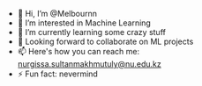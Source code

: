 - 👋 Hi, I’m @Melbournn
- 👀 I’m interested in Machine Learning
- 🌱 I’m currently learning some crazy stuff
- 💞️ Looking forward to collaborate on ML projects
- 📫 Here's how you can reach me: nurgissa.sultanmakhmutuly@nu.edu.kz
- ⚡ Fun fact: nevermind

<!---
Melbournn/Melbournn is a ✨ special ✨ repository because its `README.md` (this file) appears on your GitHub profile.
You can click the Preview link to take a look at your changes.
--->
